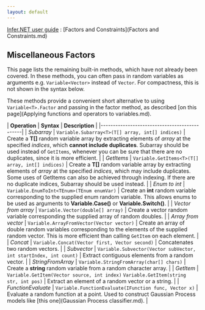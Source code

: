 ```yaml
---
layout: default 
--- 
```

[Infer.NET user guide](index.md) : [Factors and Constraints](Factors and Constraints.md)

## Miscellaneous Factors

This page lists the remaining built-in methods, which have not already been covered. In these methods, you can often pass in random variables as arguments e.g. `Variable<Vector>` instead of `Vector`. For compactness, this is not shown in the syntax below.

These methods provide a convenient short alternative to using `Variable<T>.Factor` and passing in the factor method, as described [on this page](Applying functions and operators to variables.md). 

| **Operation** | **Syntax** | **Description** |
|----------------------------------------------|
| _Subarray_ | `Variable.Subarray<T>(T[] array, int[] indices)` | Create a **T\[\]** random variable array by extracting elements of _array_ at the specified _indices_, which **cannot include duplicates**. Subarray should be used instead of `GetItems`, whenever you can be sure that there are no duplicates, since it is more efficient. |
| _GetItems_ | `Variable.GetItems<T>(T[] array, int[] indices)` | Create a **T\[\]** random variable array by extracting elements of _array_ at the specified _indices_, which may include duplicates. Some uses of GetItems can also be achieved through indexing. If there are no duplicate indices, Subarray should be used instead. |
| _Enum to int_ | `Variable.EnumToInt<TEnum>(TEnum enumVar)` | Create an **int** random variable corresponding to the supplied enum random variable. This allows enums to be used as arguments to  **Variable.Case()** or **Variable.Switch()**. |
| _Vector from array_ | `Variable.Vector(double[] array)` | Create a vector random variable corresponding the supplied array of random doubles. |
| _Array from vector_ | `Variable.ArrayFromVector(Vector vector)` | Create an array of double random variables corresponding to the elements of the supplied random vector. This is more efficient than calling `GetItem` on each element. |
| _Concat_ | `Variable.Concat(Vector first, Vector second)` | Concatenates two random vectors. |
| _Subvector_ | `Variable.Subvector(Vector subVector, int startIndex, int count)` | Extract contiguous elements from a random vector. |
| _StringFromArray_ | `Variable.StringFromArray(char[] chars)` | Create a **string** random variable from a random character array. |
| _GetItem_ | `Variable.GetItem(Vector source, int index)` `Variable.GetItem(string str, int pos)` | Extract an element of a random vector or a string. |
| _FunctionEvaluate_ | `Variable.FunctionEvaluate(IFunction func, Vector x)` | Evaluate a random function at a point. Used to construct Gaussian Process models like [this one](Gaussian Process classifier.md). |
